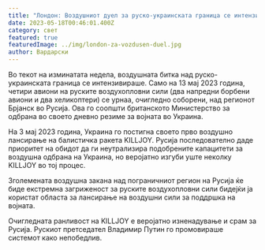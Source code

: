 ```yaml
---
title: "Лондон: Воздушниот дуел за руско-украинската граница се интензивира"
date: 2023-05-18T00:46:01.400Z
category: свет
featured: true
featuredImage: ../img/london-za-vozdusen-duel.jpg
author: Вардарски
---
```

Во текот на изминатата недела, воздушната битка над руско-украинската граница се интензивираше. Само на 13 мај 2023 година, четири авиони на руските воздухопловни сили (два напредни борбени авиони и два хеликоптери) се урнаа, очигледно соборени, над регионот Брјанск во Русија. Ова го соопшти британското Министерство за одбрана во своето дневно резиме за војната во Украина.

На 3 мај 2023 година, Украина го постигна своето прво воздушно лансирање на балистичка ракета KILLJOY. Русија последователно даде приоритет на обидот да ги неутрализира подобрените капацитети за воздушна одбрана на Украина, но веројатно изгуби уште неколку KILLJOY во тој процес.

Зголемената воздушна закана над пограничниот регион на Русија ќе биде екстремна загриженост за руските воздухопловни сили бидејќи ја користат областа за лансирање на воздушни сили за поддршка на војната.

Очигледната ранливост на KILLJOY е веројатно изненадување и срам за Русија. Рускиот претседател Владимир Путин го промовираше системот како непобедлив.